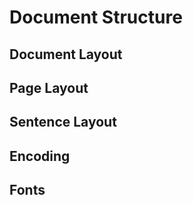# Document Structure

## Document Layout

## Page Layout

## Sentence Layout

## Encoding

## Fonts
<!-- (also link to Accessibility) -->
